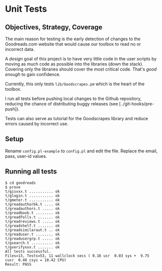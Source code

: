 # Unit Tests

## Objectives, Strategy, Coverage

The main reason for testing is the early detection of changes to the
Goodreads.com website that would cause our toolbox to read no or incorrect data.

A _design_ goal of this project is to have very little code in the user scripts 
by moving as much code as possible into the libraries (down the stack).
Covering only the libraries should cover the most critical code.
That's _good enough_ to gain confidence.

Currently, this only tests `lib/Goodscrapes.pm` which is the heart of the toolbox.

I run all tests before pushing local changes to the Github repository, 
reducing the chance of distributing buggy releases (see [../git-hooks/pre-push]).

Tests can also serve as tutorial for the Goodscrapes library and reduce 
errors caused by incorrect use.


## Setup

Rename `config.pl-example` to `config.pl` and edit the file. 
Replace the email, pass, user-id values.


## Running all tests

```console
$ cd goodreads
$ prove
t/gisxxx.t ........... ok   
t/glogin.t ........... ok   
t/gmeter.t ........... ok   
t/greadauthorbk.t .... ok   
t/greadauthors.t ..... ok   
t/greadbook.t ........ ok   
t/greadfolls.t ....... ok   
t/greadreviews.t ..... ok   
t/greadshelf.t ....... ok    
t/greadsimilaraut.t .. ok   
t/greaduser.t ........ ok   
t/greadusergrp.t ..... ok   
t/gsearch.t .......... ok    
t/gverifyxxx.t ....... ok   
All tests successful.
Files=13, Tests=53, 11 wallclock secs ( 0.16 usr  0.03 sys +  9.75 cusr  0.48 csys = 10.42 CPU)
Result: PASS
```



